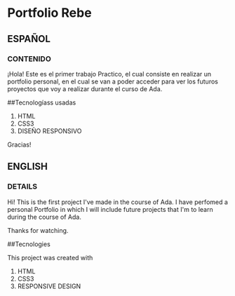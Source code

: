 
# Portfolio Rebe


## ESPAÑOL

### CONTENIDO


¡Hola! Este es el primer trabajo Practico, el cual consiste en realizar un portfolio personal, en el cual se van a poder acceder para ver los futuros proyectos que voy a realizar durante el curso de Ada.

##Tecnologíass usadas 

1. HTML
2. CSS3
3. DISEÑO RESPONSIVO

Gracias!


## ENGLISH

### DETAILS

Hi! This is the first project I've made in the course of Ada. I have perfomed a personal Portfolio in which I will include future projects that I'm to learn during the course of Ada.

Thanks for watching.

##Tecnologies

This project was created with 

1. HTML
2. CSS3
3. RESPONSIVE DESIGN

